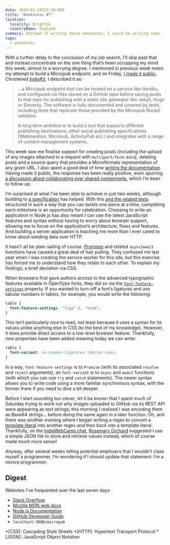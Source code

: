 ```yaml
---
date: 2019-02-24T23:10:00Z
title: "Weeknotes #7"
location:
  locality: Brighton
  countryName: England
summary: Instead of writing these weeknotes, I could be writing code.
tags:
  - weeknotes
---
```


With a further delay to the conclusion of my job search, I’ll skip past that and instead concentrate on the one thing that’s been occupying my mind this week, almost to a worrying degree. I mentioned in previous week notes my attempt to build a Micropub endpoint, and on Friday, [I made it public][1]. Christened _[IndieKit][2]_, I described it as:

> …a Micropub endpoint that can be hosted on a service like Heroku, and configured via files stored on a GitHub repo before saving posts to that repo for publishing with a static site generator like Jekyll, Hugo or Eleventy. The software is fully documented and covered by tests, including tests that replicate those provided by the Micropub Rocks! validator.
>
> A long term ambition is to build a tool that supports different publishing destinations, other social publishing specifications (Webmention, Microsub, ActivityPub etc.) and integrates with a range of content management systems.

This week saw me finalise support for creating posts (including the upload of any images attached to a request with `multipart/form-data`), deleting posts and a source query that provides a Microformats representation of any given URL. I also spent a good deal of time [writing the documentation][3]. Having made it public, the response has been really positive, even spurring [a discussion about collaborating over shared components][4], which I’m keen to follow up.

I’m surprised at what I’ve been able to achieve in just two weeks, although building to [a specification][5] has helped. With this [and the related tests][6] structured in such a way that you can tackle one piece at a time, completing each milestone is an opportunity for celebration. Choosing to write an application in Node.js has also meant I can use the latest JavaScript features and syntax without having to worry about browser support, allowing me to focus on the application’s architecture, flows and features. And building a server application is teaching me more than I ever cared to know about sending data over HTTP.

It hasn’t all be plain sailing of course. [Promises][7] and related `async`/`await` functions have caused a great deal of hair pulling. They confused me last year when I was creating the service worker for this site, but this exercise has forced me to understand how they relate to each other. To explain my findings, a brief deviation via CSS.

When browsers first gave authors access to the advanced typographic features available in OpenType fonts, they did so via the [`font-feature-settings`][8] property. If you wanted to turn-off a font’s ligatures and use tabular numbers in tables, for example, you would write the following:

```css
table {
  font-feature-settings: "liga" 0, "tnum";
}
```

This isn’t particularly nice to read, not least because it uses a syntax for its values unlike anything else in CSS (to the best of my knowledge). However, it does provide direct access to a low-level browser feature. Thankfully, new properties have been added meaning today we can write:

```css
table {
  font-variant: no-common-ligatures tabular-nums;
}
```

In a way, `font-feature-settings` is to `Promise` (with its associated `resolve` and `reject` arguments), as `font-variant` is to `async` and `await` functions (with which you can use `try` and `catch` statements). The newer syntax allows you to write code using a more familiar synchronous syntax, with the former there if you need to dive a bit deeper.

Before I start sounding too clever, let it be known that I spent much of Saturday trying to work out why images uploaded to GitHub via its REST API were appearing as text strings; this morning I realised I was encoding them as Base64 strings… before doing the same again in a later function. Oh, and there was another evening where I began writing a regex to convert a [template literal][9] into another regex and then back into a template literal. Thankfully, on the [IndieWebCamp chat][10], [Rosemary Orchard][11] suggested I use a simple JSON file to store and retrieve values instead, which of course made much more sense!

Anyway, after several weeks telling potential employers that I wouldn’t class myself a programmer, I’m wondering if I should update that statement: I’m a novice programmer.

## Digest

Websites I’ve frequented over the last seven days:

- [Stack Overflow](https://stackoverflow.com)
- [Mozilla MDN web docs](https://developer.mozilla.org/en-US/)
- [Node.js Documentation](https://nodejs.org/api/)
- [GitHub Developer Guide](https://developer.github.com)
- `localhost:3000/micropub`

[1]: /2019/053/n1/
[2]: https://paulrobertlloyd.github.io/indiekit/
[3]: https://paulrobertlloyd.github.io/indiekit/#documentation
[4]: https://github.com/paulrobertlloyd/indiekit/issues/1
[5]: https://www.w3.org/TR/micropub/
[6]: https://micropub.rocks
[7]: https://developer.mozilla.org/en-US/docs/Web/JavaScript/Guide/Using_promises
[8]: https://developer.mozilla.org/en-US/docs/Web/CSS/font-feature-settings
[9]: https://developer.mozilla.org/en-US/docs/Web/JavaScript/Reference/Template_literals
[10]: https://indieweb.org/discuss
[11]: https://rosemaryorchard.com

*[CSS]: Cascading Style Sheets
*[HTTP]: Hypertext Transport Protocol
*[JSON]: JavaScript Object Notation

